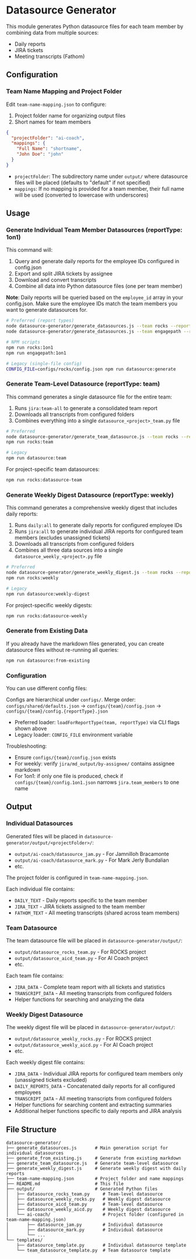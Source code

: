 # Datasource Generator

This module generates Python datasource files for each team member by combining data from multiple sources:
- Daily reports
- JIRA tickets
- Meeting transcripts (Fathom)

## Configuration

### Team Name Mapping and Project Folder

Edit `team-name-mapping.json` to configure:
1. Project folder name for organizing output files
2. Short names for team members

```json
{
  "projectFolder": "ai-coach",
  "mappings": {
    "Full Name": "shortname",
    "John Doe": "john"
  }
}
```

- `projectFolder`: The subdirectory name under `output/` where datasource files will be placed (defaults to "default" if not specified)
- `mappings`: If no mapping is provided for a team member, their full name will be used (converted to lowercase with underscores)

## Usage

### Generate Individual Team Member Datasources (reportType: 1on1)

This command will:
1. Query and generate daily reports for the employee IDs configured in config.json
2. Export and split JIRA tickets by assignee
3. Download and convert transcripts
4. Combine all data into Python datasource files (one per team member)

**Note**: Daily reports will be queried based on the `employee_id` array in your config.json. Make sure the employee IDs match the team members you want to generate datasources for.

```bash
# Preferred (report types)
node datasource-generator/generate_datasources.js --team rocks --report 1on1
node datasource-generator/generate_datasources.js --team engagepath --report 1on1

# NPM scripts
npm run rocks:1on1
npm run engagepath:1on1

# Legacy (single-file config)
CONFIG_FILE=configs/rocks/config.json npm run datasource:generate
```

### Generate Team-Level Datasource (reportType: team)

This command generates a single datasource file for the entire team:
1. Runs `jira:team-all` to generate a consolidated team report
2. Downloads all transcripts from configured folders
3. Combines everything into a single `datasource_<project>_team.py` file

```bash
# Preferred
node datasource-generator/generate_team_datasource.js --team rocks --report team
npm run rocks:team

# Legacy
npm run datasource:team
```

For project-specific team datasources:
```bash
npm run rocks:datasource-team
```

### Generate Weekly Digest Datasource (reportType: weekly)

This command generates a comprehensive weekly digest that includes daily reports:
1. Runs `daily:all` to generate daily reports for configured employee IDs
2. Runs `jira:all` to generate individual JIRA reports for configured team members (excludes unassigned tickets)
3. Downloads all transcripts from configured folders
4. Combines all three data sources into a single `datasource_weekly_<project>.py` file

```bash
# Preferred
node datasource-generator/generate_weekly_digest.js --team rocks --report weekly
npm run rocks:weekly

# Legacy
npm run datasource:weekly-digest
```

For project-specific weekly digests:
```bash
npm run rocks:datasource-weekly
```

### Generate from Existing Data

If you already have the markdown files generated, you can create datasource files without re-running all queries:

```bash
npm run datasource:from-existing
```

### Configuration

You can use different config files:

Configs are hierarchical under `configs/`. Merge order:
`configs/shared/defaults.json` → `configs/{team}/config.json` → `configs/{team}/config.{reportType}.json`

- Preferred loader: `loadForReportType(team, reportType)` via CLI flags shown above
- Legacy loader: `CONFIG_FILE` environment variable

Troubleshooting:
- Ensure `configs/{team}/config.json` exists
- For weekly: verify `jira/md_output/by-assignee/` contains assignee markdown
- For 1on1: if only one file is produced, check if `configs/{team}/config.1on1.json` narrows `jira.team_members` to one name

## Output

### Individual Datasources

Generated files will be placed in `datasource-generator/output/<projectFolder>/`:
- `output/ai-coach/datasource_jam.py` - For Jamnilloh Bracamonte
- `output/ai-coach/datasource_mark.py` - For Mark Jerly Bundalian
- etc.

The project folder is configured in `team-name-mapping.json`.

Each individual file contains:
- `DAILY_TEXT` - Daily reports specific to the team member
- `JIRA_TEXT` - JIRA tickets assigned to the team member
- `FATHOM_TEXT` - All meeting transcripts (shared across team members)

### Team Datasource

The team datasource file will be placed in `datasource-generator/output/`:
- `output/datasource_rocks_team.py` - For ROCKS project
- `output/datasource_aicd_team.py` - For AI Coach project
- etc.

Each team file contains:
- `JIRA_DATA` - Complete team report with all tickets and statistics
- `TRANSCRIPT_DATA` - All meeting transcripts from configured folders
- Helper functions for searching and analyzing the data

### Weekly Digest Datasource

The weekly digest file will be placed in `datasource-generator/output/`:
- `output/datasource_weekly_rocks.py` - For ROCKS project
- `output/datasource_weekly_aicd.py` - For AI Coach project
- etc.

Each weekly digest file contains:
- `JIRA_DATA` - Individual JIRA reports for configured team members only (unassigned tickets excluded)
- `DAILY_REPORTS_DATA` - Concatenated daily reports for all configured employees
- `TRANSCRIPT_DATA` - All meeting transcripts from configured folders
- Helper functions for searching content and extracting summaries
- Additional helper functions specific to daily reports and JIRA analysis

## File Structure

```
datasource-generator/
├── generate_datasources.js       # Main generation script for individual datasources
├── generate_from_existing.js     # Generate from existing markdown
├── generate_team_datasource.js   # Generate team-level datasource
├── generate_weekly_digest.js     # Generate weekly digest with daily reports
├── team-name-mapping.json        # Project folder and name mappings
├── README.md                     # This file
├── output/                       # Generated Python files
│   ├── datasource_rocks_team.py     # Team-level datasource
│   ├── datasource_weekly_rocks.py   # Weekly digest datasource
│   ├── datasource_aicd_team.py      # Team-level datasource
│   ├── datasource_weekly_aicd.py    # Weekly digest datasource
│   └── ai-coach/                    # Project folder (configured in team-name-mapping.json)
│       ├── datasource_jam.py        # Individual datasource
│       ├── datasource_mark.py       # Individual datasource
│       └── ...
└── templates/
    ├── datasource_template.py       # Individual datasource template
    └── team_datasource_template.py  # Team datasource template
```
